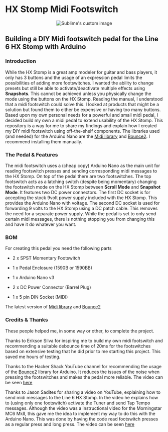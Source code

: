 # HX Stomp Midi Footswitch #
<p align="center">
  <img src="https://user-images.githubusercontent.com/84625283/136017059-c77f75ea-da17-4e0d-be7f-05242f38987f.png?raw=true" alt="Sublime's custom image"/>
 </p>

## Building a DIY Midi footswitch pedal for the Line 6 HX Stomp with Arduino ##

### Introduction ###

While the HX Stomp is a great amp modeler for guitar and bass players, it only has 3 buttons and the usage of an expression pedal limits the possibilities of adding more footswitches. 
I wanted the ability to change presets but still be able to activate/deactivate multiple effects using **Snapshots**. This cannot be achieved unless you physically change the mode using the buttons on the HX Stomp. Reading the manual, I understood that a midi footswitch could solve this. I looked at products that might be a solution but found them to either be expensive or having too many buttons. Based upon my own personal needs for a powerful and small midi pedal, I decided build my own a midi pedal to extend usability of the HX Stomp. This repository is a way for me to share my findings and explain how I created my DIY midi footswitch using off-the-shelf components. The libraries used (and needed) for the Arduino Nano are the [Midi library](https://github.com/FortySevenEffects/arduino_midi_library) and [Bounce2](https://github.com/thomasfredericks/Bounce2). I recommend installing them manually.

### The Pedal & Features ###

The midi footswitch uses a (cheap copy) Arduino Nano as the main unit for reading footswitch presses and sending corresponding midi messages to the HX Stomp. On top of the pedal there are two footswitches. The top footswitch acts as a latching switch (despite being momentary) changing the footswitch mode on the HX Stomp between **Scroll Mode** and **Snapshot Mode**.
It features two DC power connectors. The first DC socket is for accepting the stock 9volt power supply included with the HX Stomp. This provides the Arduino Nano with voltage. The second DC socket is used for forwarding 9 volts to the HX Stomp using a DC patch cable. This removes the need for a separate power supply.
While the pedal is set to only send certain midi messages, there is nothing stopping you from changing this and have it do whatever you want.


### BOM ###

For creating this pedal you need the following parts

* 2 x SPST Momentary Footswitch
* 1 x Pedal Enclosure (1590B or 1590BB)
* 1 x Arduino Nano v3

* 2 x DC Power Connector (Barrel Plug)
* 1 x 5 pin DIN Socket (MIDI)

The latest version of [Midi library](https://github.com/FortySevenEffects/arduino_midi_library) and [Bounce2](https://github.com/thomasfredericks/Bounce2)

### Credits & Thanks ###

These people helped me, in some way or other, to complete the project.

Thanks to Erikson Silva for inspiring me to build my own midi footswitch and recommending a suitable debounce time of 20ms for the footswitches based on extensive testing that he did prior to me starting this project. This saved me hours of testing.

Thanks to the Hacker Shack YouTube channel for recommending the usage of the [Bounce2](https://github.com/thomasfredericks/Bounce2) library for Arduino. It reduces the issues of the noise when pressing the footswitches and makes the pedal more reliable. The video can be seen [here](https://www.youtube.com/watch?v=M25I58I7BtI)

Thanks to Jason Sadites for sharing a video on YouTube, explaining how to send midi messages to the Line 6 HX Stomp. In the video he explains how to (using only one footswitch) activate the Tuner and send Tap Tempo messages. Although the video was a instructional video for the Morningstar MC6 MkII, this gave me the idea to implement my way to do this with the Arduino Nano. This was done by having the code read footswitch presses as a regular press and long press. The video can be seen [here](https://www.youtube.com/watch?v=en8YLGcwuPc)
